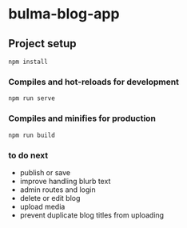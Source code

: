 # bulma-blog-app

## Project setup
```
npm install
```

### Compiles and hot-reloads for development
```
npm run serve
```

### Compiles and minifies for production
```
npm run build
```

### to do next
* publish or save
* improve handling blurb text
* admin routes and login
* delete or edit blog
* upload media
* prevent duplicate blog titles from uploading